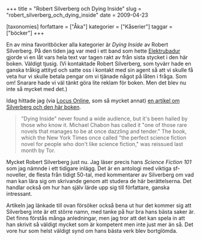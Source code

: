 +++
title = "Robert Silverberg och Dying Inside"
slug = "robert_silverberg_och_dying_inside"
date = 2009-04-23

[taxonomies]
forfattare = ["Åka"]
kategorier = ["Kåserier"]
taggar = ["böcker"]
+++

En av mina favoritböcker alla kategorier är _Dying Inside_ av Robert
Silverberg. På den tiden jag var med i ett band som hette
[Elektrubadur](https://www.jamendo.com/artist/4363/elektrubadur) gjorde vi en
låt vars hela text var tagen rakt av från sista stycket i den här boken.
Väldigt tjusig. (Vi kontaktade Robert Silverberg, som tyvärr hade en ganska
tråkig attityd och satte oss i kontakt med sin agent så att vi skulle få veta
hur vi skulle betala pengar om vi tjänade något på låten i fråga. Som om!
Snarare hade vi väl tänkt göra lite reklam för boken. Men det blev nu inte så
mycket med det.)

Idag hittade jag (via [Locus Online](http://www.locusmag.com), som så mycket
annat) [en artikel om Silverberg och den här
boken](http://www.latimes.com/features/books/la-et-robert-silverberg21-2009apr21,0,7551767.story).

> "Dying Inside" never found a wide audience, but it's been hailed by those who
> know it. Michael Chabon has called it "one of those rare novels that manages
> to be at once dazzling and tender." The book, which the New York Times once
> called "the perfect science fiction novel for people who don't like science
> fiction," was reissued last month by Tor.

Mycket Robert Silverberg just nu. Jag läser precis hans _Science Fiction 101_
som jag nämnde i ett tidigare inlägg. Det är en antologi med viktiga
sf-noveller, de flesta från tidigt 50-tal, med kommentarer av Silverberg om
vad man kan lära sig om skrivande genom att studera de här berättelserna. Det
handlar också om hur han själv lärde upp sig till författare, ganska
intressant.

Artikeln jag länkade till ovan försöker också bena ut hur det kommer sig att
Silverberg inte är ett större namn, med tanke på hur bra hans bästa saker är.
Det finns förstås många anledningar, men jag tror att det kan spela in att
han skrivit så väldigt mycket som är kompetent men inte just mer än så. Det
vore hur som helst väldigt synd om hans bästa verk blev bortglömda.

